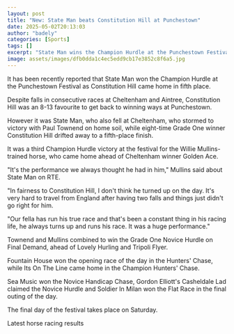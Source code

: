 ```yaml
---
layout: post
title: "New: State Man beats Constitution Hill at Punchestown"
date: 2025-05-02T20:13:03
author: "badely"
categories: [Sports]
tags: []
excerpt: "State Man wins the Champion Hurdle at the Punchestown Festival as Constitution Hill comes home in fifth place."
image: assets/images/dfb0dda1c4ec5edd9cb17e3852c8f6a5.jpg
---
```


It has been recently reported that State Man won the Champion Hurdle at the Punchestown Festival as Constitution Hill came home in fifth place. 

Despite falls in consecutive races at Cheltenham and Aintree, Constitution Hill was an 8-13 favourite to get back to winning ways at Punchestown. 

However it was State Man, who also fell at Cheltenham, who stormed to victory with Paul Townend on home soil, while eight-time Grade One winner Constitution Hill drifted away to a fifth-place finish. 

It was a third Champion Hurdle victory at the festival for the Willie Mullins-trained horse, who came home ahead of Cheltenham winner Golden Ace. 

"It's the performance we always thought he had in him," Mullins said about State Man on RTE.

"In fairness to Constitution Hill, I don't think he turned up on the day. It's very hard to travel from England after having two falls and things just didn't go right for him.

"Our fella has run his true race and that's been a constant thing in his racing life, he always turns up and runs his race. It was a huge performance."

Townend and Mullins combined to win the Grade One Novice Hurdle on Final Demand, ahead of Lovely Hurling and Tripoli Flyer.

Fountain House won the opening race of the day in the Hunters' Chase, while Its On The Line came home in the Champion Hunters' Chase.

Sea Music won the Novice Handicap Chase, Gordon Elliott's Casheldale Lad claimed the Novice Hurdle and Soldier In Milan won the Flat Race in the final outing of the day.

The final day of the festival takes place on Saturday. 

Latest horse racing results

